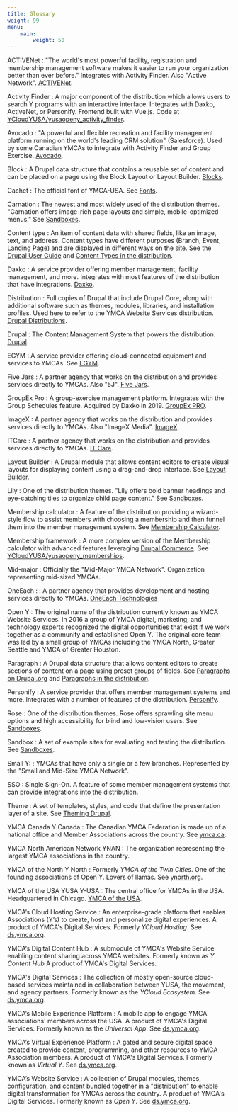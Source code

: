 ```yaml
---
title: Glossary
weight: 99
menu:
    main:
        weight: 50
---
```


ACTIVENet
: "The world's most powerful facility, registration and membership management software makes it easier to run your organization better than ever before." Integrates with Activity Finder. Also "Active Network". [ACTIVENet](https://www.activenetwork.com/activenet).

Activity Finder
: A major component of the distribution which allows users to search Y programs with an interactive interface. Integrates with Daxko, ActiveNet, or Personify. Frontend built with Vue.js. Code at [YCloudYUSA/yusaopeny_activity_finder](https://github.com/YCloudYUSA/yusaopeny_activity_finder).

Avocado
: "A powerful and flexible recreation and facility management platform running on the world's leading CRM solution" (Salesforce). Used by some Canadian YMCAs to integrate with Activity Finder and Group Exercise. [Avocado](https://www.avocadorec.com/).

Block
: A Drupal data structure that contains a reusable set of content and can be placed on a page using the Block Layout or Layout Builder. [Blocks](https://www.drupal.org/docs/user_guide/en/block-concept.html).

Cachet
: The official font of YMCA-USA. See [Fonts](../development/fonts).

Carnation
: The newest and most widely used of the distribution themes. "Carnation offers image-rich page layouts and simple, mobile-optimized menus." See [Sandboxes](../wiki/sandboxes).

Content type
: An item of content data with shared fields, like an image, text, and address. Content types have different purposes (Branch, Event, Landing Page) and are displayed in different ways on the site. See the [Drupal User Guide](https://www.drupal.org/docs/user_guide/en/planning-data-types.html#s-what-is-a-content-entity) and [Content Types in the distribution](/docs/user-documentation/content-types/).

Daxko
: A service provider offering member management, facility management, and more. Integrates with most features of the distribution that have integrations. [Daxko](https://www.daxko.com/).

Distribution
: Full copies of Drupal that include Drupal Core, along with additional software such as themes, modules, libraries, and installation profiles. Used here to refer to the YMCA Website Services distribution. [Drupal Distributions](https://www.drupal.org/docs/drupal-distributions).

Drupal
: The Content Management System that powers the distribution. [Drupal](https://www.drupal.org/).

EGYM
: A service provider offering cloud-connected equipment and services to YMCAs. See [EGYM](https://egym.com/us).

Five Jars
: A partner agency that works on the distribution and provides services directly to YMCAs. Also "5J". [Five Jars](https://fivejars.com/).

GroupEx Pro
: A group-exercise management platform. Integrates with the Group Schedules feature. Acquired by Daxko in 2019. [GroupEx PRO](https://groupexpro.com/).

ImageX
: A partner agency that works on the distribution and provides services directly to YMCAs. Also "ImageX Media". [ImageX](https://imagexmedia.com/).

ITCare
: A partner agency that works on the distribution and provides services directly to YMCAs. [IT Care](https://itcare.company/en).

Layout Builder
: A Drupal module that allows content editors to create visual layouts for displaying content using a drag-and-drop interface. See [Layout Builder](../user-documentation/layout-builder).

Lily
: One of the distribution themes. "Lily offers bold banner headings and eye-catching tiles to organize child page content." See [Sandboxes](../wiki/sandboxes).

Membership calculator
: A feature of the distribution providing a wizard-style flow to assist members with choosing a membership and then funnel them into the member management system. See [Membership Calculator](../user-documentation/paragraphs/membership-calculator/).

Membership framework
: A more complex version of the Membership calculator with advanced features leveraging [Drupal Commerce](https://www.drupal.org/project/commerce). See [YCloudYUSA/yusaopeny_memberships](https://github.com/YCloudYUSA/yusaopeny_memberships).

Mid-major
: Officially the "Mid-Major YMCA Network". Organization representing mid-sized YMCAs.

OneEach
: : A partner agency that provides development and hosting services directly to YMCAs. [OneEach Technologies](https://www.oneeach.com/)

Open Y
: The original name of the distribution currently known as YMCA Website Services. In 2016 a group of YMCA digital, marketing, and technology experts recognized the digital opportunities that exist if we work together as a community and established Open Y. The original core team was led by a small group of YMCAs including the YMCA North, Greater Seattle and YMCA of Greater Houston.

Paragraph
: A Drupal data structure that allows content editors to create sections of content on a page using preset groups of fields. See [Paragraphs on Drupal.org](https://www.drupal.org/project/paragraphs) and [Paragraphs in the distribution](/docs/user-documentation/paragraphs/).

Personify
: A service provider that offers member management systems and more. Integrates with a number of features of the distribution. [Personify](https://personifycorp.com/).

Rose
: One of the distribution themes. Rose offers sprawling site menu options and high accessibility for blind and low-vision users. See [Sandboxes](../wiki/sandboxes).

Sandbox
: A set of example sites for evaluating and testing the distribution. See [Sandboxes](../wiki/sandboxes).

Small Y:
:  YMCAs that have only a single or a few branches. Represented by the "Small and Mid-Size YMCA Network".

SSO
: Single Sign-On. A feature of some member management systems that can provide integrations into the distribution.

Theme
: A set of templates, styles, and code that define the presentation layer of a site. See [Theming Drupal](https://www.drupal.org/docs/theming-drupal).

YMCA Canada
Y Canada
: The Canadian YMCA Federation is made up of a national office and Member Associations across the country. See [ymca.ca](https://www.ymca.ca/).

YMCA North American Network
YNAN
: The organization representing the largest YMCA associations in the country.

YMCA of the North
Y North
: Formerly _YMCA of the Twin Cities_. One of the founding associations of Open Y. Lovers of llamas. See [ynorth.org](https://www.ymcanorth.org/).

YMCA of the USA
YUSA
Y-USA
: The central office for YMCAs in the USA. Headquartered in Chicago. [YMCA of the USA](https://ymca.org/).

YMCA’s Cloud Hosting Service
: An enterprise-grade platform that enables Associations (Y’s) to create, host and personalize digital experiences. A product of YMCA's Digital Services. Formerly _YCloud Hosting_. See [ds.ymca.org](https://ds.ymca.org/ymcas-cloud-hosting-service).

YMCA‘s Digital Content Hub
: A submodule of YMCA's Website Service enabling content sharing across YMCA websites. Formerly known as _Y Content Hub_ A product of YMCA's Digital Services.

YMCA's Digital Services
: The collection of mostly open-source cloud-based services maintained in collaboration between YUSA, the movement, and agency partners. Formerly known as the _YCloud Ecosystem_. See [ds.ymca.org](https://ds.ymca.org).

YMCA’s Mobile Experience Platform
: A mobile app to engage YMCA associations' members across the USA. A product of YMCA's Digital Services. Formerly known as the _Universal App_. See [ds.ymca.org](https://ds.ymca.org/ymcas-mobile-experience-platform).

YMCA’s Virtual Experience Platform
: A gated and secure digital space created to provide content, programming, and other resources to YMCA Association members. A product of YMCA's Digital Services. Formerly known as _Virtual Y_. See [ds.ymca.org](https://ds.ymca.org/ymcas-virtual-experience-platform).

YMCA’s Website Service
: A collection of Drupal modules, themes, configuration, and content bundled together in a "distribution" to enable digital transformation for YMCAs across the country. A product of YMCA's Digital Services. Formerly known as _Open Y_. See [ds.ymca.org](https://ds.ymca.org/ymcas-website-service).
